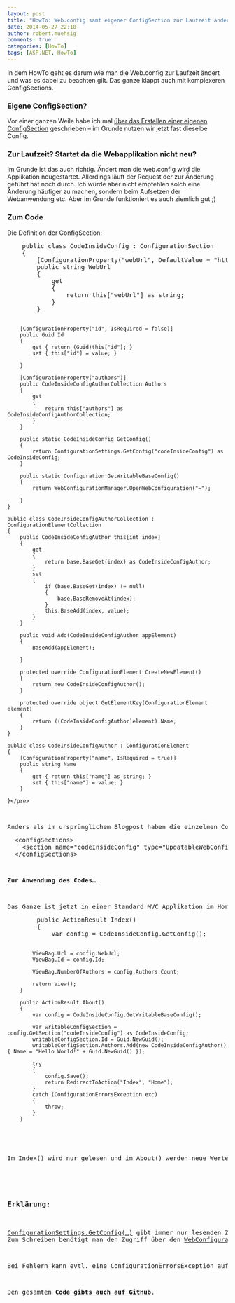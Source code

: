 ```yaml
---
layout: post
title: "HowTo: Web.config samt eigener ConfigSection zur Laufzeit ändern"
date: 2014-05-27 22:18
author: robert.muehsig
comments: true
categories: [HowTo]
tags: [ASP.NET, HowTo]
---
```

<p>In dem HowTo geht es darum wie man die Web.config zur Laufzeit ändert und was es dabei zu beachten gilt. Das ganze klappt auch mit komplexeren ConfigSections. </p> <h3>Eigene ConfigSection?</h3> <p>Vor einer ganzen Weile habe ich mal <a href="http://blog.codeinside.eu/2009/11/03/howto-eine-eigene-configsection-schreiben-custom-configsections/">über das Erstellen einer eigenen ConfigSection</a> geschrieben – im Grunde nutzen wir jetzt fast dieselbe Config.</p> <h3>Zur Laufzeit? Startet da die Webapplikation nicht neu?</h3> <p>Im Grunde ist das auch richtig. Ändert man die web.config wird die Applikation neugestartet. Allerdings läuft der Request der zur Änderung geführt hat noch durch. Ich würde aber nicht empfehlen solch eine Änderung häufiger zu machen, sondern beim Aufsetzen der Webanwendung etc. Aber im Grunde funktioniert es auch ziemlich gut ;)</p> <h3></h3> <h3>Zum Code</h3> <p>Die Definition der ConfigSection:</p><pre class="brush: csharp; auto-links: true; collapse: false; first-line: 1; gutter: true; html-script: false; light: false; ruler: false; smart-tabs: true; tab-size: 4; toolbar: true;">    public class CodeInsideConfig : ConfigurationSection
    {
        [ConfigurationProperty("webUrl", DefaultValue = "http://DEFAULT.de", IsRequired = true)]
        public string WebUrl
        {
            get
            {
                return this["webUrl"] as string;
            }
        }

        [ConfigurationProperty("id", IsRequired = false)]
        public Guid Id
        {
            get { return (Guid)this["id"]; }
            set { this["id"] = value; }

        }

        [ConfigurationProperty("authors")]
        public CodeInsideConfigAuthorCollection Authors
        {
            get
            {
                return this["authors"] as CodeInsideConfigAuthorCollection;
            }
        }

        public static CodeInsideConfig GetConfig()
        {
            return ConfigurationSettings.GetConfig("codeInsideConfig") as CodeInsideConfig;
        }

        public static Configuration GetWritableBaseConfig()
        {
            return WebConfigurationManager.OpenWebConfiguration("~");

        }
    }

    public class CodeInsideConfigAuthorCollection : ConfigurationElementCollection
    {
        public CodeInsideConfigAuthor this[int index]
        {
            get
            {
                return base.BaseGet(index) as CodeInsideConfigAuthor;
            }
            set
            {
                if (base.BaseGet(index) != null)
                {
                    base.BaseRemoveAt(index);
                }
                this.BaseAdd(index, value);
            }
        }

        public void Add(CodeInsideConfigAuthor appElement)
        {
            BaseAdd(appElement);

        }

        protected override ConfigurationElement CreateNewElement()
        {
            return new CodeInsideConfigAuthor();
        }

        protected override object GetElementKey(ConfigurationElement element)
        {
            return ((CodeInsideConfigAuthor)element).Name;
        }
    }

    public class CodeInsideConfigAuthor : ConfigurationElement
    {
        [ConfigurationProperty("name", IsRequired = true)]
        public string Name
        {
            get { return this["name"] as string; }
            set { this["name"] = value; }
        }

    }</pre>
<p>Anders als im ursprünglichem Blogpost haben die einzelnen ConfigurationElements auch not Setter und die Collection hat noch eine <a href="http://msdn.microsoft.com/en-us/library/19tyhxbx(v=vs.110).aspx">BaseAdd</a> Methode (welche als Protected Method in der Basisklasse vorhanden ist). Die ConfigSection muss natürlich auch in der Web.config bekannt sein:</p><pre class="brush: csharp; auto-links: true; collapse: false; first-line: 1; gutter: true; html-script: false; light: false; ruler: false; smart-tabs: true; tab-size: 4; toolbar: true;">  &lt;configSections&gt;
    &lt;section name="codeInsideConfig" type="UpdatableWebConfig.CodeInsideConfig"/&gt;
  &lt;/configSections&gt;</pre>
<p><strong>Zur Anwendung des Codes…</strong></p>
<p>Das Ganze ist jetzt in einer Standard MVC Applikation im HomeController eingebunden:</p><pre class="brush: csharp; auto-links: true; collapse: false; first-line: 1; gutter: true; html-script: false; light: false; ruler: false; smart-tabs: true; tab-size: 4; toolbar: true;">        public ActionResult Index()
        {
            var config = CodeInsideConfig.GetConfig();

            ViewBag.Url = config.WebUrl;
            ViewBag.Id = config.Id;

            ViewBag.NumberOfAuthors = config.Authors.Count;

            return View();
        }

        public ActionResult About()
        {
            var config = CodeInsideConfig.GetWritableBaseConfig();

            var writableConfigSection = config.GetSection("codeInsideConfig") as CodeInsideConfig;
            writableConfigSection.Id = Guid.NewGuid();
            writableConfigSection.Authors.Add(new CodeInsideConfigAuthor() { Name = "Hello World!" + Guid.NewGuid() });

            try
            {
                config.Save();
                return RedirectToAction("Index", "Home");
            }
            catch (ConfigurationErrorsException exc)
            {
                throw;
            }
        }
</pre>
<p>Im Index() wird nur gelesen und im About() werden neue Werte eingetragen. </p>
<h4></h4>
<h3>Erklärung:</h3>
<p><a href="http://msdn.microsoft.com/en-us/library/system.configuration.configurationmanager.getsection.aspx">ConfigurationSettings.GetConfig(…)</a> gibt immer nur lesenden Zugriff auf die Web.config Einträge. <br>Zum Schreiben benötigt man den Zugriff über den <a href="http://msdn.microsoft.com/en-us/library/ms151456(v=vs.110).aspx">WebConfigurationManager</a>. Danach kann man auch <a href="http://msdn.microsoft.com/en-us/library/ms134087(v=vs.110).aspx">Save</a> aufrufen. Danach wird auch direkt die Config aktualisiert und nachdem der Request durch ist wird auch die Webapplikation neugestartet.</p>
<p>Bei Fehlern kann evtl. eine ConfigurationErrorsException auftreten, daher der “tote” Code im Beispiel. </p>
<p>Den gesamten <a href="https://github.com/Code-Inside/Samples/tree/master/2014/UpdatableWebConfig"><strong>Code gibts auch auf GitHub</strong></a>.</p>
